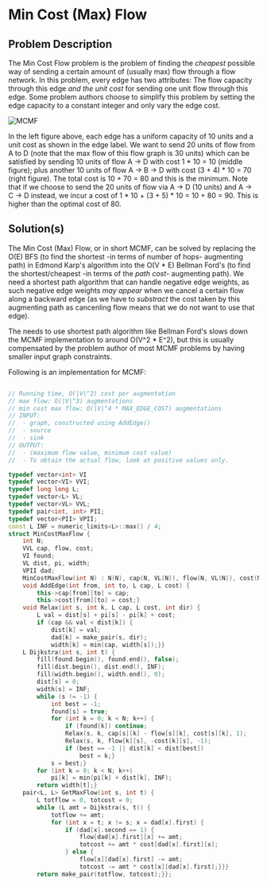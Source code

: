 # Min Cost (Max) Flow

## Problem Description

The Min Cost Flow problem is the problem of finding the _cheapest_ possible way of sending a certain amount of (usually max) flow through a flow network. In this problem, every edge has two attributes: The flow capacity through this edge _and the unit cost_ for sending one unit flow through this edge. Some problem authors choose to simplify this problem by setting the edge capacity to a constant integer and only vary the edge cost.

![MCMF](https://i.imgur.com/7ZRPpjl.png)

In the left figure above, each edge has a uniform capacity of 10 units and a unit cost as shown in the edge label. We want to send 20 units of flow from A to D (note that the max flow of this flow graph is 30 units) which can be satisfied by sending 10 units of flow A -> D with cost 1 * 10 = 10 (middle figure); plus another 10 units of flow A -> B -> D with cost (3 + 4) * 10 = 70 (right figure). The total cost is 10 + 70 = 80 and this is the minimum. Note that if we choose to send the 20 units of flow via A -> D (10 units) and A -> C -> D instead, we incur a cost of 1 * 10 + (3 + 5) * 10 = 10 + 80 = 90. This is higher than the optimal cost of 80.

## Solution(s)

The Min Cost (Max) Flow, or in short MCMF, can be solved by replacing the O(E) BFS (to find the shortest -in terms of number of hops- augmenting path) in Edmond Karp's algorithm into the O(V * E) Bellman Ford's (to find the shortest/cheapest -in terms of the _path cost_- augmenting path). We need a shortest path algorithm that can handle negative edge weights, as such negative edge weights _may appear_ when we cancel a certain flow along a backward edge (as we have to _substract_ the cost taken by this augmenting path as cancenling flow means that we do not want to use that edge).

The needs to use shortest path algorithm like Bellman Ford's slows down the MCMF implementation to around O(V^2 * E^2), but this is usually compensated by the problem author of most MCMF problems by having smaller input graph constraints.

Following is an implementation for MCMF:

```cpp

// Running time, O(|V|^2) cost per augmentation
// max flow: O(|V|^3) augmentations
// min cost max flow: O(|V|^4 * MAX_EDGE_COST) augmentations
// INPUT:
// 	- graph, constructed using AddEdge()
// 	- source
// 	- sink
// OUTPUT:
// 	- (maximum flow value, minimum cost value)
// 	- To obtain the actual flow, look at positive values only.

typedef vector<int> VI
typedef vector<VI> VVI;
typedef long long L;
typedef vector<L> VL;
typedef vector<VL> VVL;
typedef pair<int, int> PII;
typedef vector<PII> VPII;
const L INF = numeric_limits<L>::max() / 4;
struct MinCostMaxFlow {
	int N;
	VVL cap, flow, cost;
	VI found;
	VL dist, pi, width;
	VPII dad;
	MinCostMaxFlow(int N) : N(N), cap(N, VL(N)), flow(N, VL(N)), cost(N, VL(N)), found(N), dist(N), pi(N), width(N), dad(N) {}
	void AddEdge(int from, int to, L cap, L cost) {
		this->cap[from][to] = cap;
		this->cost[from][to] = cost;}
	void Relax(int s, int k, L cap, L cost, int dir) {
		L val = dist[s] + pi[s] - pi[k] + cost;
		if (cap && val < dist[k]) {
			dist[k] = val;
			dad[k] = make_pair(s, dir);
			width[k] = min(cap, width[s]);}}
	L Dijkstra(int s, int t) {
		fill(found.begin(), found.end(), false);
		fill(dist.begin(), dist.end(), INF);
		fill(width.begin(), width.end(), 0);
		dist[s] = 0;
		width[s] = INF;
		while (s != -1) {
			int best = -1;
			found[s] = true;
			for (int k = 0; k < N; k++) {
				if (found[k]) continue;
				Relax(s, k, cap[s][k] - flow[s][k], cost[s][k], 1);
				Relax(s, k, flow[k][s], -cost[k][s], -1);
				if (best == -1 || dist[k] < dist[best])
					best = k;}
			s = best;}
		for (int k = 0; k < N; k++)
			pi[k] = min(pi[k] + dist[k], INF);
		return width[t];}
	pair<L, L> GetMaxFlow(int s, int t) {
		L totflow = 0, totcost = 0;
		while (L amt = Dijkstra(s, t)) {
			totflow += amt;
			for (int x = t; x != s; x = dad[x].first) {
				if (dad[x].second == 1) {
					flow[dad[x].first][x] += amt;
					totcost += amt * cost[dad[x].first][x];
				} else {
					flow[x][dad[x].first] -= amt;
					totcost -= amt * cost[x][dad[x].first];}}}
		return make_pair(totflow, totcost);}};

```
